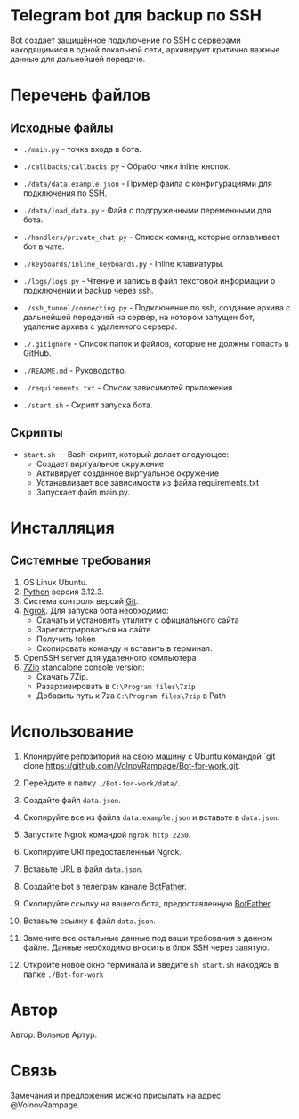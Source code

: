 # Telegram bot для backup по SSH

Bot создает защищённое подключение по SSH с серверами находящимися в одной локальной сети, архивирует критично важные данные для дальнейшей передаче.

# Перечень файлов

## Исходные файлы

- `./main.py` - точка входа в бота.

- `./callbacks/callbacks.py` - Обработчики inline кнопок.

- `./data/data.example.json` - Пример файла с конфигурациями для подключения по SSH.

- `./data/load_data.py` - Файл с подгруженными переменными для бота.

- `./handlers/private_chat.py` - Список команд, которые отлавливает бот в чате.

- `./keyboards/inline_keyboards.py` - Inline клавиатуры.

- `./logs/logs.py` - Чтение и запись в файл текстовой информации о подключении и backup через ssh.

- `./ssh_tunnel/connecting.py` - Подключение по ssh, создание архива с дальнейшей передачей на сервер, на котором запущен бот, удаление архива с удаленного сервера.

- `./.gitignore` - Список папок и файлов, которые не должны попасть в GitHub.

- `./README.md` - Руководство.

- `./requirements.txt` - Список зависимотей приложения.

- `./start.sh` - Скрипт запуска бота.

## Скрипты

- `start.sh` — Bash-скрипт, который делает следующее:
    - Создает виртуальное окружение
    - Активирует созданное виртуальное окружение
    - Устанавливает все зависимости из файла requirements.txt
    - Запускает файл main.py.

# Инсталляция

## Системные требования

1. OS Linux Ubuntu.
2. [Python](https://www.python.org/downloads/release/python-3123/) версия 3.12.3.
3. Система контроля версий [Git](https://git-scm.com/).
4. [Ngrok](https://ngrok.com/download/). Для запуска бота необходимо:
    - Скачать и установить утилиту с официального сайта
    - Зарегистрироваться на сайте
    - Получить token
    - Скопировать команду и вставить в терминал.
5. OpenSSH server для удаленного компьютера
7. [7Zip](https://www.7-zip.org/download.html) standalone console version:
    - Скачать 7Zip.
    - Разархивировать в `C:\Program files\7zip`
    - Добавить путь к 7za `C:\Program files\7zip` в Path


# Использование

1. Клонируйте репозиторий на свою машину с Ubuntu командой `git clone https://github.com/VolnovRampage/Bot-for-work.git.

2. Перейдите в папку `./Bot-for-work/data/`.

3. Создайте файл `data.json`.

4. Скопируйте все из файла `data.example.json` и вставьте в `data.json`.

5. Запустите Ngrok командой `ngrok http 2250`.

6. Скопируйте URI предоставленный Ngrok.

7. Вставьте URL в файл `data.json`.

8. Создайте bot в телеграм канале [BotFather](https://t.me/botfather/).

9. Скопируйте ссылку на вашего бота, предоставленную [BotFather](https://t.me/botfather/).

10. Вставьте ссылку в файл `data.json`.

11. Замените все остальные данные под ваши требования в данном файле. Данные необходимо вносить в блок SSH через запятую.

12. Откройте новое окно терминала и введите `sh start.sh` находясь в папке `./Bot-for-work`

# Автор

Автор: Вольнов Артур.

# Связь

Замечания и предложения можно присылать на адрес @VolnovRampage.

